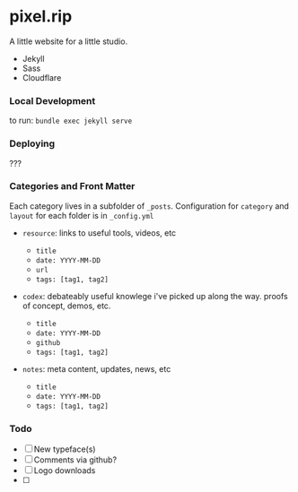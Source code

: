 # pixel.rip

A little website for a little studio. 

- Jekyll
- Sass
- Cloudflare


### Local Development

to run: `bundle exec jekyll serve`


### Deploying

???


### Categories and Front Matter
Each category lives in a subfolder of `_posts`. Configuration for `category` and `layout` for each folder is in `_config.yml`

- `resource`: links to useful tools, videos, etc
    - `title`
    - `date: YYYY-MM-DD`
    - `url`
    - `tags: [tag1, tag2]`

- `codex`: debateably useful knowlege i've picked up along the way. proofs of concept, demos, etc. 
    - `title`
    - `date: YYYY-MM-DD`
    - `github`
    - `tags: [tag1, tag2]`

- `notes`: meta content, updates, news, etc
    - `title`
    - `date: YYYY-MM-DD`
    - `tags: [tag1, tag2]`


### Todo

- [ ] New typeface(s)
- [ ] Comments via github?
- [ ] Logo downloads
- [ ] 
